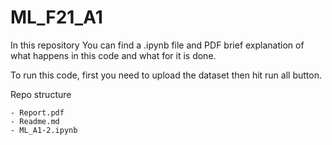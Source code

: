 # ML_F21_A1


In this repository You can find a .ipynb file and PDF brief explanation of what happens in this code and what for it is done.

To run this code, first you need to upload the dataset then hit run all button.

Repo structure
```
- Report.pdf
- Readme.md
- ML_A1-2.ipynb
```
